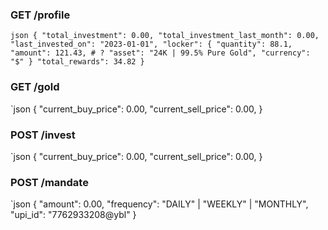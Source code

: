### GET /profile

`json
{
"total_investment": 0.00,
"total_investment_last_month": 0.00,
"last_invested_on": "2023-01-01",
"locker": {
"quantity": 88.1,
"amount": 121.43, # ?
"asset": "24K | 99.5% Pure Gold",
"currency": "$"
}
"total_rewards": 34.82
}
`

### GET /gold

`json
{
"current_buy_price": 0.00,
"current_sell_price": 0.00,
}

### POST /invest

`json
{
"current_buy_price": 0.00,
"current_sell_price": 0.00,
}

### POST /mandate

`json
{
"amount": 0.00,
"frequency": "DAILY" | "WEEKLY" | "MONTHLY",
"upi_id": "7762933208@ybl"
}
